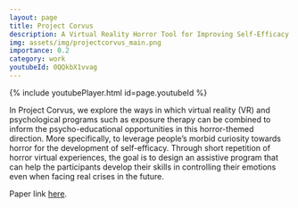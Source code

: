 ```yaml
---
layout: page
title: Project Corvus
description: A Virtual Reality Horror Tool for Improving Self-Efficacy
img: assets/img/projectcorvus_main.png
importance: 0.2
category: work
youtubeId: 0QQkbX1vvag
---
```


{% include youtubePlayer.html id=page.youtubeId %}

In Project Corvus, we explore the ways in which virtual reality (VR) and psychological programs such as exposure therapy can be combined to inform the psycho-educational opportunities in this horror-themed direction. More specifically, to leverage people’s morbid curiosity towards horror for the development of self-efficacy. Through short repetition of horror virtual experiences, the goal is to design an assistive program that can help the participants develop their skills in controlling their emotions even when facing real crises in the future.

Paper link <a href='https://yunsuenpai.com/assets/pdf/projectcorvus.pdf'>here</a>.

